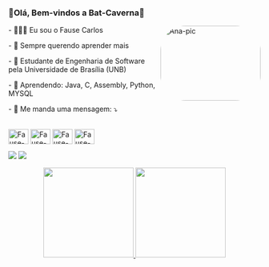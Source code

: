 ### 🦇Olá, Bem-vindos a Bat-Caverna🦇

<div align="left">

<img align="right" alt="Ana-pic" height="150" width="200" style="border-radius:50px;" src="https://user-images.githubusercontent.com/90693864/203186504-49b90a22-ee38-4c62-903d-93f78da5e617.gif">
  
  
<p align="left">
- 🦸🏻‍♂️ Eu sou o Fause Carlos
</p>   
  
<p align="left">  
- 🔭 Sempre querendo aprender mais
</p> 
  
<p align="left">
- 📖 Estudante de Engenharia de Software pela Universidade de Brasília (UNB)
</p> 
  
<p align="left">
- 🤔 Aprendendo: Java, C, Assembly, Python, MYSQL
</p> 
  
<p align="left">
- 📲 Me manda uma mensagem: ⤵️
</p> 
  
  
  
<div style="display: inline_block"><br>
  <img align="center" alt="Fause-Js" height="30" width="40" src="https://cdn.jsdelivr.net/gh/devicons/devicon/icons/python/python-original.svg">
  <img align="center" alt="Fause-Ts" height="30" width="40" src="https://cdn.jsdelivr.net/gh/devicons/devicon/icons/c/c-original.svg">
  <img align="center" alt="Fause-React" height="30" width="40" src="https://cdn.jsdelivr.net/gh/devicons/devicon/icons/java/java-original.svg">
  <img align="center" alt="Fause-HTML" height="30" width="40" src="https://cdn.jsdelivr.net/gh/devicons/devicon/icons/mysql/mysql-original.svg">
</div>  
  
<p align="left">
  
   <a href = "mailto:Fausejr@gmail.com"><img src="https://img.shields.io/badge/-Gmail-%23333?style=for-the-badge&logo=gmail&logoColor=white" target="_blank"></a>
   <a href="https://www.linkedin.com/in/fause-junior-363717244/" target="_blank">
   <img src="https://img.shields.io/badge/-LinkedIn-%230077B5?style=for-the-badge&logo=linkedin&logoColor=white" target="_blank"></a> 
  
</p>
  
<div align="center">
  <a href="https://github.com/FauseSkyWalker">
  <img height="180em" src="https://github-readme-stats.vercel.app/api?username=FauseSkyWalker&show_icons=true&theme=dark&include_all_commits=true&count_private=true"/>
  <img height="180em" src="https://github-readme-stats.vercel.app/api/top-langs/?username=FauseSkyWalker&layout=compact&langs_count=7&theme=dark"/>
</div>
 
  
  
  

  
